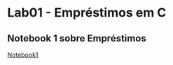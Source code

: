 # Lab01 - Empréstimos em C

## Notebook 1 sobre Empréstimos

[Notebook1](lab01/notebook/emprestimo01.ipynb)
